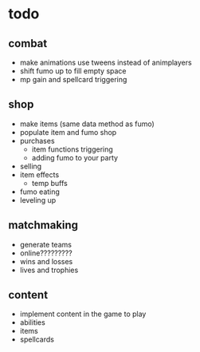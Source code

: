 # todo

## combat

- make animations use tweens instead of animplayers
- shift fumo up to fill empty space
- mp gain and spellcard triggering

## shop

- make items (same data method as fumo)
- populate item and fumo shop
- purchases
  - item functions triggering
  - adding fumo to your party
- selling
- item effects
  - temp buffs
- fumo eating
- leveling up

## matchmaking

- generate teams
- online?????????
- wins and losses
- lives and trophies

## content

- implement content in the game to play
- abilities
- items
- spellcards

